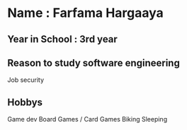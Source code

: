 # Name : Farfama Hargaaya

## Year in School : 3rd year

## Reason to study software engineering

Job security

## Hobbys

Game dev
Board Games / Card Games
Biking
Sleeping